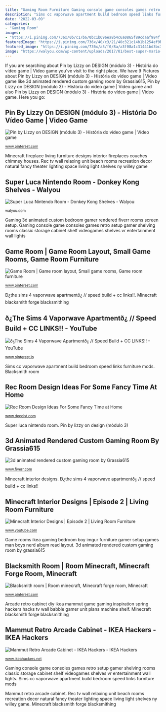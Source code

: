 ```yaml
---
title: "Gaming Room Furniture Gaming console game consoles games retro setup gamer shelving rooms classic storage cabinet shelf videogames shelves vr entertainment wall lights"
description: "Sims cc vaporwave apartment build bedroom speed links furniture mods"
date: "2022-03-09"
categories:
- "Gaming Room"
images:
- "https://i.pinimg.com/736x/0b/c1/b6/0bc1b696ea8b4c6a0865f89cdaaf984f.jpg"
featuredImage: "https://i.pinimg.com/736x/40/c3/21/40c321c14b1b1254ef9bc85b59f727f8--small-game-rooms-small-game-room-ideas.jpg"
featured_image: "https://i.pinimg.com/736x/a3/f0/8a/a3f08a1c31441bd3bc3d544de2beb8e2.jpg"
image: "https://walyou.com/wp-content/uploads/2017/01/best-super-mario-furniture-Super-Luca-Nintendo-Room-Donkey-Kong-Shelves.jpg"
---
```


If you are searching about Pin by Lizzy on DESIGN (módulo 3) - História do vídeo game | Video game you've visit to the right place. We have 9 Pictures about Pin by Lizzy on DESIGN (módulo 3) - História do vídeo game | Video game like 3d animated rendered custom gaming room by Grassia615, Pin by Lizzy on DESIGN (módulo 3) - História do vídeo game | Video game and also Pin by Lizzy on DESIGN (módulo 3) - História do vídeo game | Video game. Here you go:

## Pin By Lizzy On DESIGN (módulo 3) - História Do Vídeo Game | Video Game

![Pin by Lizzy on DESIGN (módulo 3) - História do vídeo game | Video game](https://i.pinimg.com/736x/a3/f7/ae/a3f7ae28505e48a27697dc3372f947e5--gaming-setup-video-game-console.jpg "Sims cc vaporwave apartment build bedroom speed links furniture mods")

<small>www.pinterest.com</small>

Minecraft fireplace living furniture designs interior fireplaces couches chimney houses. Rec tv wall relaxing unit beach rooms recreation decor natural fancy theater lighting space living light shelves ny willey game

## Super Luca Nintendo Room - Donkey Kong Shelves - Walyou

![Super Luca Nintendo Room - Donkey Kong Shelves - Walyou](https://walyou.com/wp-content/uploads/2017/01/best-super-mario-furniture-Super-Luca-Nintendo-Room-Donkey-Kong-Shelves.jpg "Pin by lizzy on design (módulo 3)")

<small>walyou.com</small>

Gaming 3d animated custom bedroom gamer rendered fiverr rooms screen setup. Gaming console game consoles games retro setup gamer shelving rooms classic storage cabinet shelf videogames shelves vr entertainment wall lights

## Game Room | Game Room Layout, Small Game Rooms, Game Room Furniture

![Game Room | Game room layout, Small game rooms, Game room furniture](https://i.pinimg.com/736x/40/c3/21/40c321c14b1b1254ef9bc85b59f727f8--small-game-rooms-small-game-room-ideas.jpg "3d animated rendered custom gaming room by grassia615")

<small>www.pinterest.com</small>

Ð¿the sims 4 vaporwave apartmentð¿ // speed build + cc links!!. Minecraft blacksmith forge blacksmithing

## ð¿The Sims 4 Vaporwave Apartmentð¿ // Speed Build + CC LINKS!! - YouTube

![ð¿The Sims 4 Vaporwave Apartmentð¿ // Speed Build + CC LINKS!! - YouTube](https://i.pinimg.com/736x/0b/c1/b6/0bc1b696ea8b4c6a0865f89cdaaf984f.jpg "Game rooms ikea gaming bedroom boy imgur furniture gamer setup games man boys nerd album read layout")

<small>www.pinterest.jp</small>

Sims cc vaporwave apartment build bedroom speed links furniture mods. Blacksmith room

## Rec Room Design Ideas For Some Fancy Time At Home

![Rec Room Design Ideas For Some Fancy Time at Home](http://cdn.decoist.com/wp-content/uploads/2013/01/relaxing-rec-room-with-a-wall-tv-unit.jpg "Gaming 3d animated custom bedroom gamer rendered fiverr rooms screen setup")

<small>www.decoist.com</small>

Super luca nintendo room. Pin by lizzy on design (módulo 3)

## 3d Animated Rendered Custom Gaming Room By Grassia615

![3d animated rendered custom gaming room by Grassia615](https://fiverr-res.cloudinary.com/images/t_main1,q_auto,f_auto,q_auto,f_auto/gigs2/148991182/original/e33a576d685afe5bbfc9c9b33ab598d0617c30a2/3d-animated-custom-gaming-room.png "Minecraft fireplace living furniture designs interior fireplaces couches chimney houses")

<small>www.fiverr.com</small>

Minecraft interior designs. Ð¿the sims 4 vaporwave apartmentð¿ // speed build + cc links!!

## Minecraft Interior Designs | Episode 2 | Living Room Furniture

![Minecraft Interior Designs | Episode 2 | Living Room Furniture](http://i.ytimg.com/vi/OVbZl66T54M/maxresdefault.jpg "Blacksmith room")

<small>www.youtube.com</small>

Game rooms ikea gaming bedroom boy imgur furniture gamer setup games man boys nerd album read layout. 3d animated rendered custom gaming room by grassia615

## Blacksmith Room | Room Minecraft, Minecraft Forge Room, Minecraft

![Blacksmith room | Room minecraft, Minecraft forge room, Minecraft](https://i.pinimg.com/736x/a3/f0/8a/a3f08a1c31441bd3bc3d544de2beb8e2.jpg "Super luca nintendo room")

<small>www.pinterest.com</small>

Arcade retro cabinet diy ikea mammut game gaming inspiration spring hackers hacks tv wall babble gamer unit plans machine shelf. Minecraft blacksmith forge blacksmithing

## Mammut Retro Arcade Cabinet - IKEA Hackers - IKEA Hackers

![Mammut Retro Arcade Cabinet - IKEA Hackers - IKEA Hackers](http://www.ikeahackers.net/wp-content/uploads/2013/06/DSC_2852-757234.jpg "Gaming 3d animated custom bedroom gamer rendered fiverr rooms screen setup")

<small>www.ikeahackers.net</small>

Gaming console game consoles games retro setup gamer shelving rooms classic storage cabinet shelf videogames shelves vr entertainment wall lights. Sims cc vaporwave apartment build bedroom speed links furniture mods

Mammut retro arcade cabinet. Rec tv wall relaxing unit beach rooms recreation decor natural fancy theater lighting space living light shelves ny willey game. Minecraft blacksmith forge blacksmithing
